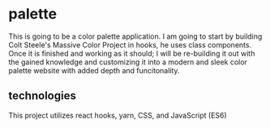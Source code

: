 # palette
This is going to be a color palette application. I am going to start by building Colt Steele's Massive Color Project in hooks, he uses class components. Once it is finished and working as it should; I will be re-building it out with the gained knowledge and customizing it into a modern and sleek color palette website with added depth and funcitonality.

## technologies
This project utilizes react hooks, yarn, CSS, and JavaScript (ES6)